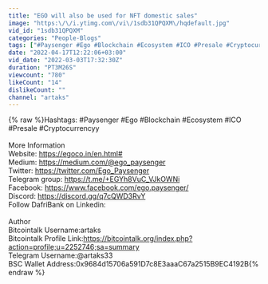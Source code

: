 ```yaml
---
title: "EGO will also be used for NFT domestic sales"
image: "https:\/\/i.ytimg.com\/vi\/1sdb31QPQXM\/hqdefault.jpg"
vid_id: "1sdb31QPQXM"
categories: "People-Blogs"
tags: ["#Paysenger #Ego #Blockchain #Ecosystem #ICO #Presale #Cryptocurrencyy"]
date: "2022-04-17T12:22:06+03:00"
vid_date: "2022-03-03T17:32:30Z"
duration: "PT3M26S"
viewcount: "780"
likeCount: "14"
dislikeCount: ""
channel: "artaks"
---
```

{% raw %}Hashtags: #Paysenger #Ego  #Blockchain  #Ecosystem  #ICO  #Presale #Cryptocurrencyy<br /><br />More Information<br />Website: <a rel="nofollow" target="blank" href="https://egoco.in/en.html#">https://egoco.in/en.html#</a><br />Medium: <a rel="nofollow" target="blank" href="https://medium.com/@ego_paysenger">https://medium.com/@ego_paysenger</a><br />Twitter: <a rel="nofollow" target="blank" href="https://twitter.com/Ego_Paysenger">https://twitter.com/Ego_Paysenger</a><br />Telegram group: <a rel="nofollow" target="blank" href="https://t.me/+EGYh8VuC_VJkOWNi">https://t.me/+EGYh8VuC_VJkOWNi</a><br />Facebook: <a rel="nofollow" target="blank" href="https://www.facebook.com/ego.paysenger/">https://www.facebook.com/ego.paysenger/</a><br />Discord: <a rel="nofollow" target="blank" href="https://discord.gg/q7cQWD3RvY">https://discord.gg/q7cQWD3RvY</a><br />Follow DafriBank on Linkedin: <br /><br />Author<br />Bitcointalk Username:artaks<br />Bitcointalk Profile Link:<a rel="nofollow" target="blank" href="https://bitcointalk.org/index.php?action=profile;u=2252746;sa=summary">https://bitcointalk.org/index.php?action=profile;u=2252746;sa=summary</a><br />Telegram Username:@artaks33<br />BSC Wallet Address:0x9684d15706a591D7c8E3aaaC67a2515B9EC4192B{% endraw %}
